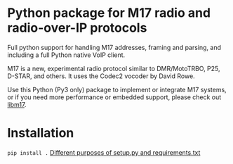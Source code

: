 # Python package for M17 radio and radio-over-IP protocols

Full python support for handling M17 addresses, framing and parsing,
and including a full Python native VoIP client.

M17 is a new, experimental radio protocol similar to DMR/MotoTRBO, P25, D-STAR, and others.
It uses the Codec2 vocoder by David Rowe.

Use this Python (Py3 only) package to implement or integrate M17 systems,
or if you need more performance or embedded support, please check out
[libm17](https://git.mmcginty.me/mike/libm17).


# Installation
`pip install .`
[Different purposes of setup.py and requirements.txt](https://stackoverflow.com/a/33685899)
